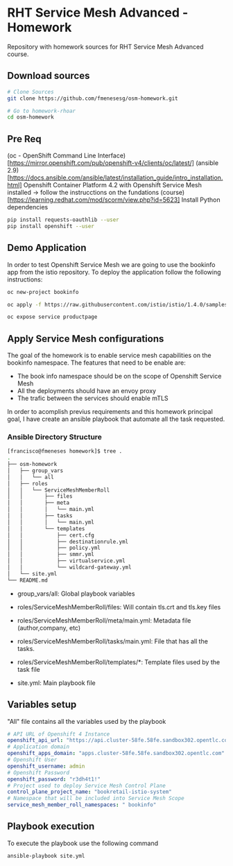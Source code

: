 # RHT Service Mesh Advanced - Homework

Repository with homework sources for RHT Service Mesh Advanced course.

## Download sources

```bash
# Clone Sources
git clone https://github.com/fmenesesg/osm-homework.git

# Go to homework-rhoar
cd osm-homework
```

## Pre Req

(oc - OpenShift Command Line Interface)[https://mirror.openshift.com/pub/openshift-v4/clients/oc/latest/]
(ansible 2.9) [https://docs.ansible.com/ansible/latest/installation_guide/intro_installation.html]
Openshift Container Platform 4.2 with Openshift Service Mesh installed -> follow the instrucctions on the fundations (course)[https://learning.redhat.com/mod/scorm/view.php?id=5623]
Install Python dependencies

```bash
pip install requests-oauthlib --user
pip install openshift --user
```

## Demo Application

In order to test Openshift Service Mesh we are going to use the bookinfo app from the istio repository.
To deploy the application follow the following instructions:

```bash
oc new-project bookinfo

oc apply -f https://raw.githubusercontent.com/istio/istio/1.4.0/samples/bookinfo/platform/kube/bookinfo.yaml -n bookinfo

oc expose service productpage
```

## Apply Service Mesh configurations

The goal of the homework is to enable service mesh capabilities on the bookinfo namespace.
The features that need to be enable are:

* The book info namespace should be on the scope of Openshift Service Mesh
* All the deployments should have an envoy proxy
* The trafic between the services should enable mTLS

In order to acomplish previus requirements and this homework principal goal, I have create an ansible playbook that automate all the task requested.


### Ansible Directory Structure

```bash
[francisco@fmeneses homework]$ tree .
.
├── osm-homework
│   ├── group_vars
│   │   └── all
│   ├── roles
│   │   └── ServiceMeshMemberRoll
│   │       ├── files
│   │       ├── meta
│   │       │   └── main.yml
│   │       ├── tasks
│   │       │   └── main.yml
│   │       └── templates
│   │           ├── cert.cfg
│   │           ├── destinationrule.yml
│   │           ├── policy.yml
│   │           ├── smmr.yml
│   │           ├── virtualservice.yml
│   │           └── wildcard-gateway.yml
│   └── site.yml
└── README.md

```

* group_vars/all: Global playbook variables

* roles/ServiceMeshMemberRoll/files: Will contain tls.crt and tls.key files

* roles/ServiceMeshMemberRoll/meta/main.yml: Metadata file (author,company, etc)

* roles/ServiceMeshMemberRoll/tasks/main.yml: File that has all the tasks.

* roles/ServiceMeshMemberRoll/templates/*: Template files used by the task file

* site.yml: Main playbook file


## Variables setup

"All" file contains all the variables used by the playbook

```yaml
# API URL of Openshift 4 Instance
openshift_api_url: "https://api.cluster-58fe.58fe.sandbox302.opentlc.com:6443"
# Application domain
openshift_apps_domain: "apps.cluster-58fe.58fe.sandbox302.opentlc.com"
# Openshift User
openshift_username: admin
# Openshift Password
openshift_password: "r3dh4t1!"
# Project used to deploy Service Mesh Control Plane
control_plane_project_name: "bookretail-istio-system"
# Namespace that will be included into Service Mesh Scope
service_mesh_member_roll_namespaces: " bookinfo"
```

## Playbook execution

To execute the playbook use the following command

```bash
ansible-playbook site.yml
```
